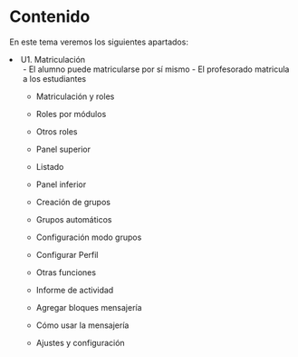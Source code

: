 
# Contenido

En este tema veremos los siguientes apartados:

<li>U1. Matriculación
<ul>
- El alumno puede matricularse por sí mismo
- El profesorado matricula a los estudiantes

- Matriculación y roles
- Roles por módulos
- Otros roles

- Panel superior
- Listado
- Panel inferior

- Creación de grupos
- Grupos automáticos
- Configuración modo grupos

- Configurar Perfil
- Otras funciones
- Informe de actividad

- Agregar bloques mensajería
- Cómo usar la mensajería
- Ajustes y configuración
